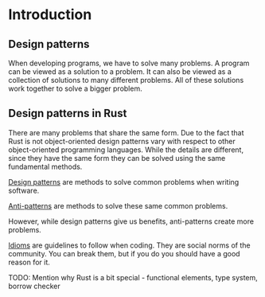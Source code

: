 # Introduction

## Design patterns

When developing programs, we have to solve many problems. A program can be viewed as a solution to a problem. It can also be viewed as a collection of solutions to many different problems. All of these solutions work together to solve a bigger problem.

## Design patterns in Rust

There are many problems that share the same form. Due to the fact that Rust is not object-oriented design patterns vary with respect to other object-oriented programming languages. While the details are different, since they have the same form they can be solved using the same fundamental methods.

[Design patterns](./patterns/index.md) are methods to solve common problems when writing software.

[Anti-patterns](./anti_patterns/index.md) are methods to solve these same common problems.

However, while design patterns give us benefits, anti-patterns create more problems.

[Idioms](./idioms/index.md) are guidelines to follow when coding. They are social norms of the community.
You can break them, but if you do you should have a good reason for it.

TODO: Mention why Rust is a bit special - functional elements, type system, borrow checker
